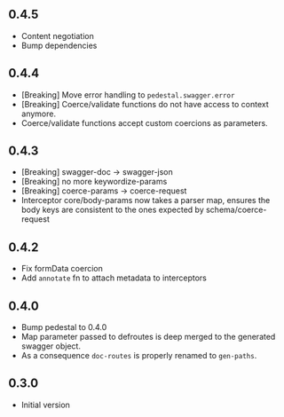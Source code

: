 ## 0.4.5

- Content negotiation
- Bump dependencies

## 0.4.4
- [Breaking] Move error handling to `pedestal.swagger.error`
- [Breaking] Coerce/validate functions do not have access to context anymore.
- Coerce/validate functions accept custom coercions as parameters.

## 0.4.3
- [Breaking] swagger-doc -> swagger-json
- [Breaking] no more keywordize-params
- [Breaking] coerce-params -> coerce-request
- Interceptor core/body-params now takes a parser map, ensures the body keys are consistent to the ones expected by schema/coerce-request

## 0.4.2
- Fix formData coercion
- Add `annotate` fn to attach metadata to interceptors

## 0.4.0
- Bump pedestal to 0.4.0
- Map parameter passed to defroutes is deep merged to the generated swagger object.
- As a consequence `doc-routes` is properly renamed to `gen-paths`.

## 0.3.0
- Initial version
